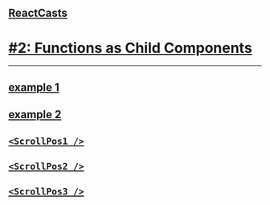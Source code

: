 ## [ReactCasts](https://www.youtube.com/channel/UCZkjWyyLvzWeoVWEpRemrDQ)
# [#2: Functions as Child Components](https://www.youtube.com/watch?v=WE3XAt9P8Ek)
---
## [example 1](./src/facc/example1.js)
## [example 2](./src/facc/example2.js)
## [`<ScrollPos1 />`](./src/facc/ScrollPos1.js)
## [`<ScrollPos2 />`](./src/facc/ScrollPos2.js)
## [`<ScrollPos3 />`](./src/facc/ScrollPos3.js)
